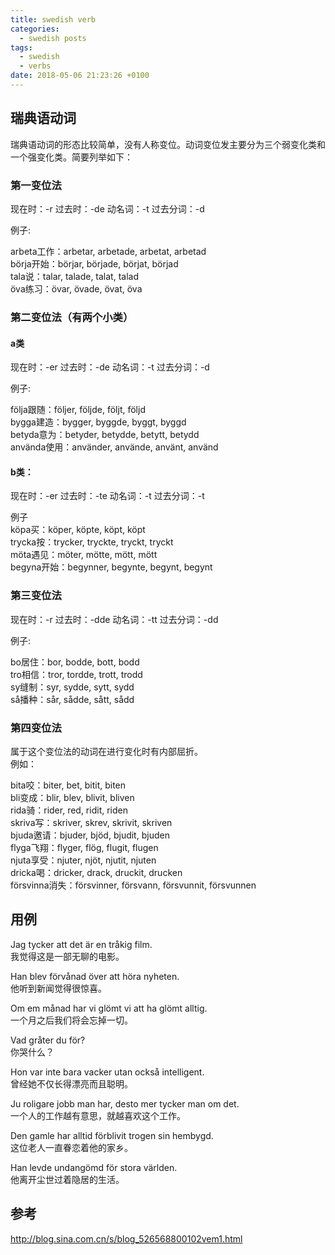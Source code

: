 ```yaml
---
title: swedish verb
categories:
  - swedish posts
tags:
  - swedish
  - verbs
date: 2018-05-06 21:23:26 +0100
---
```



## 瑞典语动词

瑞典语动词的形态比较简单，没有人称变位。动词变位发主要分为三个弱变化类和一个强变化类。简要列举如下：

### 第一变位法

现在时：-r
过去时：-de
动名词：-t
过去分词：-d

例子:

arbeta工作：arbetar, arbetade, arbetat, arbetad  
börja开始：börjar, började, börjat, börjad  
tala说：talar, talade, talat, talad  
öva练习：övar, övade, övat, öva  

### 第二变位法（有两个小类）

#### a类

现在时：-er
过去时：-de
动名词：-t
过去分词：-d

例子:

följa跟随：följer, följde, följt, följd  
bygga建造：bygger, byggde, byggt, byggd  
betyda意为：betyder, betydde, betytt, betydd  
använda使用：använder, använde, använt, använd  

#### b类：

现在时：-er
过去时：-te
动名词：-t
过去分词：-t

例子  
köpa买：köper, köpte, köpt, köpt  
trycka按：trycker, tryckte, tryckt, tryckt  
möta遇见：möter, mötte, mött, mött  
begyna开始：begynner, begynte, begynt, begynt  

### 第三变位法

现在时：-r
过去时：-dde
动名词：-tt
过去分词：-dd

例子:  

bo居住：bor, bodde, bott, bodd  
tro相信：tror, tordde, trott, trodd  
sy缝制：syr, sydde, sytt, sydd  
så播种：sår, sådde, sått, sådd  


### 第四变位法

属于这个变位法的动词在进行变化时有内部屈折。  
例如：  

bita咬：biter, bet, bitit, biten  
bli变成：blir, blev, blivit, bliven  
rida骑：rider, red, ridit, riden  
skriva写：skriver, skrev, skrivit, skriven  
bjuda邀请：bjuder, bjöd, bjudit, bjuden  
flyga飞翔：flyger, flög, flugit, flugen  
njuta享受：njuter, njöt, njutit, njuten  
dricka喝：dricker, drack, druckit, drucken  
försvinna消失：försvinner, försvann, försvunnit, försvunnen  


## 用例

Jag tycker att det är en tråkig film.  
我觉得这是一部无聊的电影。  

Han blev förvånad över att höra nyheten.  
他听到新闻觉得很惊喜。  

Om em månad har vi glömt vi att ha glömt alltig.  
一个月之后我们将会忘掉一切。  

Vad gråter du för?  
你哭什么？  

Hon var inte bara vacker utan också intelligent.  
曾经她不仅长得漂亮而且聪明。  

Ju roligare jobb man har, desto mer tycker man om det.  
一个人的工作越有意思，就越喜欢这个工作。  

Den gamle har alltid förblivit trogen sin hembygd.    
这位老人一直眷恋着他的家乡。  

Han levde undangömd för stora världen.  
他离开尘世过着隐居的生活。  


## 参考

http://blog.sina.com.cn/s/blog_526568800102vem1.html
